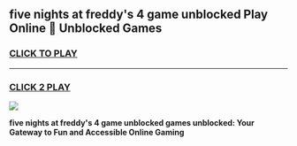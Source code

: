 
## five nights at freddy's 4 game unblocked Play Online 👋 Unblocked Games
<h3>
<a href="https://premium.freeplayer.one?title=five_nights_at_freddy's_4_game_unblocked&ref=19F">CLICK TO PLAY</a></h3>
<hr>

<h3>
<a href="https://premium.freeplayer.one?title=five_nights_at_freddy's_4_game_unblocked&ref=19F">CLICK 2 PLAY</a>
  
</h3>

<a href="https://premium.freeplayer.one?title=five_nights_at_freddy's_4_game_unblocked&ref=19F"><img src="https://clearcache.store/games.png"></a>


**five nights at freddy's 4 game unblocked games unblocked: Your Gateway to Fun and Accessible Online Gaming**
